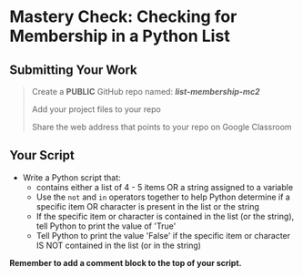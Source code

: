 # Mastery Check: Checking for Membership in a Python List

## Submitting Your Work
> Create a **PUBLIC** GitHub repo named: ***list-membership-mc2***
>
> Add your project files to your repo
> 
> Share the web address that points to your repo on Google Classroom

## Your Script

- Write a Python script that:
  - contains either a list of 4 - 5 items OR a string assigned to a variable
  - Use the `not` and `in` operators together to help Python determine if a specific item OR character is present in the list or the string
  - If the specific item or character is contained in the list (or the string), tell Python to print the value of 'True'
  - Tell Python to print the value 'False' if the specific item or character IS NOT contained in the list (or in the string)

**Remember to add a comment block to the top of your script.**

